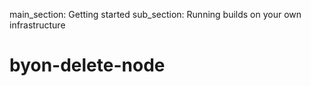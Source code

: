 main_section: Getting started
sub_section: Running builds on your own infrastructure

# byon-delete-node